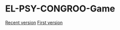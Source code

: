 EL-PSY-CONGROO-Game
===================

[Recent version](https://github.com/sjbarlas/EL-PSY-CONGROO-Game/tree/master/Tweaks)
[First version](https://github.com/sjbarlas/EL-PSY-CONGROO-Game/tree/master/EL_PSY_CONGROO)

